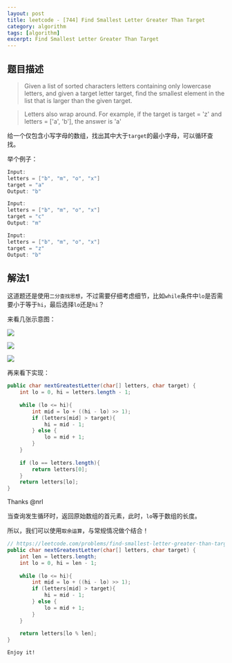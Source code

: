 ```yaml
---
layout: post
title: leetcode - [744] Find Smallest Letter Greater Than Target
category: algorithm
tags: [algorithm]
excerpt: Find Smallest Letter Greater Than Target
---
```


## 题目描述  

> Given a list of sorted characters letters containing only lowercase letters, and given a target letter target, find the smallest element in the list that is larger than the given target.  

> Letters also wrap around. For example, if the target is target = 'z' and letters = ['a', 'b'], the answer is 'a'    

给一个仅包含小写字母的数组，找出其中大于`target`的最小字母，可以循环查找。  



举个例子：  

``` java
Input:
letters = ["b", "m", "o", "x"]
target = "a"
Output: "b"

Input:
letters = ["b", "m", "o", "x"]
target = "c"
Output: "m"

Input:
letters = ["b", "m", "o", "x"]
target = "z"
Output: "b"
```

## 解法1

这道题还是使用`二分查找思想`，不过需要仔细考虑细节，比如`while`条件中`lo`是否需要小于等于`hi`，最后选择`lo`还是`hi`？  

来看几张示意图：  

![](https://yyc-images.oss-cn-beijing.aliyuncs.com/leetcode_744_a.png)  


![](https://yyc-images.oss-cn-beijing.aliyuncs.com/leetcode_744_c.png)  


![](https://yyc-images.oss-cn-beijing.aliyuncs.com/leetcode_744_z.png)  


再来看下实现：  

``` java
public char nextGreatestLetter(char[] letters, char target) {
    int lo = 0, hi = letters.length - 1;
    
    while (lo <= hi){
        int mid = lo + ((hi - lo) >> 1);
        if (letters[mid] > target){
            hi = mid - 1;
        } else {
            lo = mid + 1;
        }
    }
    
    if (lo == letters.length){
        return letters[0];
    }
    return letters[lo];
}
```

Thanks @nrl

当查询发生循环时，返回原始数组的首元素，此时，`lo`等于数组的长度。  

所以，我们可以使用`取余运算`，与常规情况做个结合！   
  
``` java
// https://leetcode.com/problems/find-smallest-letter-greater-than-target/discuss/110005/Easy-Binary-Search-in-Java-O(log(n))-time
public char nextGreatestLetter(char[] letters, char target) {
    int len = letters.length;
    int lo = 0, hi = len - 1;
    
    while (lo <= hi){
        int mid = lo + ((hi - lo) >> 1);
        if (letters[mid] > target){
            hi = mid - 1;
        } else {
            lo = mid + 1;
        }
    }
    
    return letters[lo % len];
}
```


`Enjoy it!`
